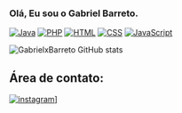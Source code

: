 ### Olá, Eu sou o Gabriel Barreto.

[![Java](https://img.shields.io/badge/Java-ED8B00?style=for-the-badge&logo=openjdk&logoColor=white)](https://#)
[![PHP](https://img.shields.io/badge/PHP-777BB4?style=for-the-badge&logo=php&logoColor=white)](https://#)
[![HTML](https://img.shields.io/badge/HTML5-E34F26?style=for-the-badge&logo=html5&logoColor=white)](https://#)
[![CSS](https://img.shields.io/badge/CSS3-1572B6?style=for-the-badge&logo=css3&logoColor=white)](https://#)
[![JavaScript](https://img.shields.io/badge/JavaScript-F7DF1E?style=for-the-badge&logo=javascript&logoColor=black)](https://#)

![GabrielxBarreto GitHub stats](https://github-readme-stats.vercel.app/api?username=GabrielxBarreto&show_icons=true&theme=radical)

## Área de contato:
[![instagram](https://img.shields.io/badge/Instagram-E4405F?style=for-the-badge&logo=instagram&logoColor=white)](https://www.instagram.com/dev_biel/)]
